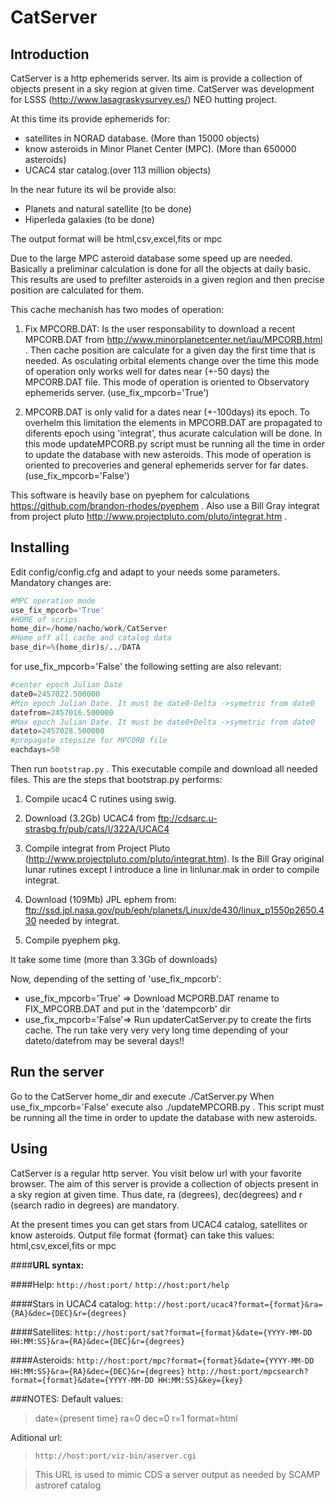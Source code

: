 __CatServer__
========
Introduction
------------
CatServer is a http ephemerids server. Its aim is provide a collection of objects present in a sky region at given time. CatServer was development for LSSS (http://www.lasagraskysurvey.es/) NEO hutting project.

At this time its provide ephemerids for:
* satellites in NORAD database. (More than 15000 objects)
* know asteroids in Minor Planet Center (MPC). (More than 650000 asteroids)
* UCAC4 star catalog.(over 113 million objects)

In the near future its wil be provide also:
* Planets and natural satellite (to be done)
* Hiperleda galaxies (to be done)

The output format will be html,csv,excel,fits or mpc 

Due to the large MPC asteroid database some speed up are needed. Basically a preliminar calculation is done for all the objects at daily basic. This results are used to prefilter asteroids in a given region and then precise position are calculated for them.

This cache mechanish has two modes of operation:

1. Fix MPCORB.DAT: Is the user responsability to download a recent MPCORB.DAT from http://www.minorplanetcenter.net/iau/MPCORB.html . Then cache position are calculate for a given day the first time that is needed. As osculating orbital elements change over the time this mode of operation only works well for dates near (+-50 days) the MPCORB.DAT file. This mode of operation is oriented to Observatory ephemerids server. (use_fix_mpcorb='True') 

2. MPCORB.DAT is only valid for a dates near (+-100days) its epoch. To overhelm this limitation the elements in MPCORB.DAT are propagated to diferents epoch using 'integrat', thus acurate calculation will be done. In this mode updateMPCORB.py script must be running all the time in order to update the database with new asteroids. This mode of operation is oriented to precoveries and general ephemerids server for far dates.(use_fix_mpcorb='False') 


This software is heavily base on pyephem for calculations https://github.com/brandon-rhodes/pyephem . Also use a Bill Gray integrat from project pluto http://www.projectpluto.com/pluto/integrat.htm .

__Installing__
----------
Edit config/config.cfg and adapt to your needs some parameters.
Mandatory changes are:
```python
#MPC operation mode
use_fix_mpcorb='True'
#HOME of scrips
home_dir=/home/nacho/work/CatServer
#Home off all cache and catalog data
base_dir=%(home_dir)s/../DATA 
```
for use_fix_mpcorb='False' the following setting are also relevant:
```python
#center epoch Julian Date
date0=2457022.500000 
#Min epoch Julian Date. It must be date0-Delta ->symetric from date0
datefrom=2457016.500000
#Max epoch Julian Date. It must be date0+Delta ->symetric from date0
dateto=2457028.500000
#propagate stepsize for MPCORB file
eachdays=50
```

Then run `bootstrap.py` . This executable compile and download all needed files.
This are the steps that bootstrap.py performs:

1. Compile ucac4 C rutines using swig.

2. Download (3.2Gb) UCAC4 from ftp://cdsarc.u-strasbg.fr/pub/cats/I/322A/UCAC4

3. Compile integrat from Project Pluto (http://www.projectpluto.com/pluto/integrat.htm). Is the Bill Gray original lunar rutines except I introduce a line in linlunar.mak in order to compile integrat.

4. Download (109Mb) JPL ephem  from: ftp://ssd.jpl.nasa.gov/pub/eph/planets/Linux/de430/linux_p1550p2650.430 needed by integrat.

5. Compile pyephem pkg. 

It take some time (more than 3.3Gb of downloads)

Now, depending of the setting of 'use_fix_mpcorb':
* use_fix_mpcorb='True' => Download MCPORB.DAT rename to FIX_MPCORB.DAT and put in the 'datempcorb' dir
* use_fix_mpcorb='False'=> Run updaterCatServer.py to create the firts cache. The run take very very very long time depending of your dateto/datefrom may be several days!!

__Run the server__
----------

Go to the CatServer home_dir and execute ./CatServer.py
When use_fix_mpcorb='False' execute also ./updateMPCORB.py . This script must be running all the time in order to update the database with new asteroids.


__Using__
----------
CatServer is a regular http server. You visit below url with your favorite browser. The aim of this server is provide a collection of objects present in a sky region at given time. Thus date, ra (degrees), dec(degrees) and r (search radio in degrees) are mandatory.

At the present times you can get stars from UCAC4 catalog, satellites or know asteroids. Output file format {format} can take this values: html,csv,excel,fits or mpc

####**URL syntax:**

####Help:
`http://host:port/`
`http://host:port/help`

####Stars in UCAC4 catalog:
`http://host:port/ucac4?format={format}&ra={RA}&dec={DEC}&r={degrees}`

####Satellites:
`http://host:port/sat?format={format}&date={YYYY-MM-DD HH:MM:SS}&ra={RA}&dec={DEC}&r={degrees}`

####Asteroids:
`http://host:port/mpc?format={format}&date={YYYY-MM-DD HH:MM:SS}&ra={RA}&dec={DEC}&r={degrees}`
`http://host:port/mpcsearch?format={format}&date={YYYY-MM-DD HH:MM:SS}&key={key}`


###NOTES:
Default values:
>date={present time}
>ra=0
>dec=0
>r=1
>format=html

Aditional url:

>`http://host:port/viz-bin/aserver.cgi`

>This URL is used to mimic CDS a server output as needed by SCAMP astroref catalog


